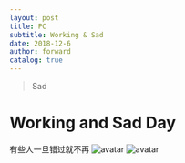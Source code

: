 ```yaml
---
layout: post
title: PC
subtitle: Working & Sad
date: 2018-12-6
author: forward
catalog: true
---
```


>Sad 

# Working and Sad Day
有些人一旦错过就不再
![avatar](https://ws4.sinaimg.cn/large/006tNbRwly1fxx0amsyotj31420u0qc3.jpg)
![avatar](https://ws3.sinaimg.cn/large/006tNbRwly1fxx0b0vx83j312s0ksq7n.jpg)